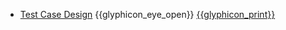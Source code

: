 * [Test Case Design]({{baseUrl}}/testCaseDesign/)
  <trigger for="pop:testCaseDesign-preview">{{glyphicon_eye_open}}</trigger> [{{glyphicon_print}}](testCaseDesign/print.html)

<popover id="pop:testCaseDesign-preview" title="Test Case Design {{glyphicon_eye_open}}" placement="right">
  <div slot="content">
    <include src="preview.md" />
  </div>
</popover>
